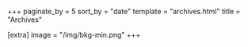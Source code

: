 +++
paginate_by = 5
sort_by = "date"
template = "archives.html"
title = "Archives"

[extra]
image = "/img/bkg-min.png"
+++
